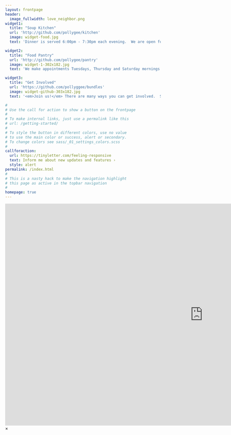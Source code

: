 ```yaml
---
layout: frontpage
header:
  image_fullwidth: love_neighbor.png
widget1:
  title: "Soup Kitchen"
  url: 'http://github.com/pollygee/kitchen'
  image: widget-food.jpg
  text: 'Dinner is served 6:00pm - 7:30pm each evening.  We are open for dinner every evening of the year except Thanksgiving (many organizations in the area serve a special meal on this day). Dinner clients are also given a lunch for the following day.  We serve around 45 people each evening.  Please join us!'  

widget2:
  title: "Food Pantry"
  url: 'http://github.com/pollygee/pantry'
  image: widget-1-302x182.jpg
  text: 'We make appointments Tuesdays, Thursday and Saturday mornings.  We provide USDA food to clients who live in PG county.  All Laurel residents recieve food from Elizabeth House from donations and groceries we purchase.  For more information and to find out if you qualify, please call <b>240-547-9013.</b>'

widget3:
  title: "Get Involved"
  url: 'https://github.com/pollyggee/bundles'
  image: widget-github-303x182.jpg
  text: '<em>Join us!</em> There are many ways you can get involved.  Some options are: Run a food drive, sign up for regular shifts, donate bagged lunches, donate money or food, help write grants to fund our mission, join the board.  The possibilities are endless.  <a href="https://docs.google.com/forms/d/e/1FAIpQLSen-Jd33N1c2wNrNqMTnfcALj_aAwbSFHVrvGC_aUO-I6kGAQ/viewform">Fill out this form</a> to give us more information about what you might be interested in or click the button below for more information.'

#
# Use the call for action to show a button on the frontpage
#
# To make internal links, just use a permalink like this
# url: /getting-started/
#
# To style the button in different colors, use no value
# to use the main color or success, alert or secondary.
# To change colors see sass/_01_settings_colors.scss
#
callforaction:
  url: https://tinyletter.com/feeling-responsive
  text: Inform me about new updates and features ›
  style: alert
permalink: /index.html
#
# This is a nasty hack to make the navigation highlight
# this page as active in the topbar navigation
#
homepage: true
---
```


<div id="videoModal" class="reveal-modal large" data-reveal="">
  <div class="flex-video widescreen vimeo" style="display: block;">
    <iframe width="1280" height="720" src="https://www.youtube.com/embed/3b5zCFSmVvU" frameborder="0" allowfullscreen></iframe>
  </div>
  <a class="close-reveal-modal">&#215;</a>
</div>
